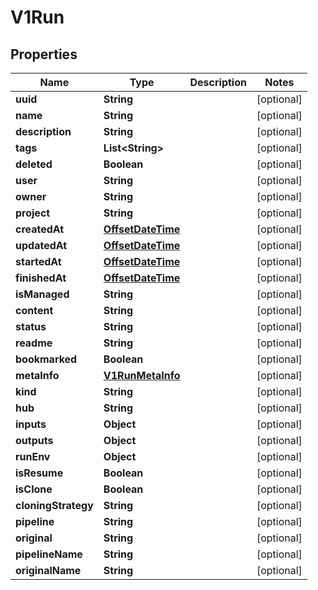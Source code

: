 
# V1Run

## Properties
Name | Type | Description | Notes
------------ | ------------- | ------------- | -------------
**uuid** | **String** |  |  [optional]
**name** | **String** |  |  [optional]
**description** | **String** |  |  [optional]
**tags** | **List&lt;String&gt;** |  |  [optional]
**deleted** | **Boolean** |  |  [optional]
**user** | **String** |  |  [optional]
**owner** | **String** |  |  [optional]
**project** | **String** |  |  [optional]
**createdAt** | [**OffsetDateTime**](OffsetDateTime.md) |  |  [optional]
**updatedAt** | [**OffsetDateTime**](OffsetDateTime.md) |  |  [optional]
**startedAt** | [**OffsetDateTime**](OffsetDateTime.md) |  |  [optional]
**finishedAt** | [**OffsetDateTime**](OffsetDateTime.md) |  |  [optional]
**isManaged** | **String** |  |  [optional]
**content** | **String** |  |  [optional]
**status** | **String** |  |  [optional]
**readme** | **String** |  |  [optional]
**bookmarked** | **Boolean** |  |  [optional]
**metaInfo** | [**V1RunMetaInfo**](V1RunMetaInfo.md) |  |  [optional]
**kind** | **String** |  |  [optional]
**hub** | **String** |  |  [optional]
**inputs** | **Object** |  |  [optional]
**outputs** | **Object** |  |  [optional]
**runEnv** | **Object** |  |  [optional]
**isResume** | **Boolean** |  |  [optional]
**isClone** | **Boolean** |  |  [optional]
**cloningStrategy** | **String** |  |  [optional]
**pipeline** | **String** |  |  [optional]
**original** | **String** |  |  [optional]
**pipelineName** | **String** |  |  [optional]
**originalName** | **String** |  |  [optional]



